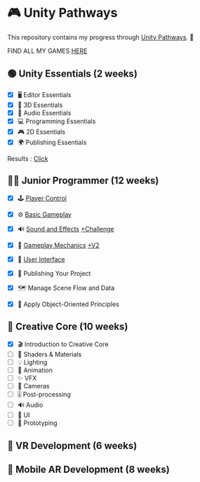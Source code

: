 # 🎮 Unity Pathways  

This repository contains my progress through [Unity Pathways](https://learn.unity.com/pathways). 🚀  

FIND ALL MY GAMES [HERE](https://play.unity.com/en/user/002ef2ee-bca7-48de-80d0-b949b480716f)

## 🟢 Unity Essentials (2 weeks)  

- [x] 🖥️ Editor Essentials  
- [x] 🎨 3D Essentials  
- [x] 🎵 Audio Essentials  
- [x] 💻 Programming Essentials  
- [x] 🎮 2D Essentials  
- [x] 🌍 Publishing Essentials  

Results : [Click](https://play.unity.com/en/games/cc689581-2287-4634-b9d8-580f6173dd18/unity-essentials)

## 👨‍💻 Junior Programmer (12 weeks)  

- [x] 🕹️ [Player Control](https://play.unity.com/en/games/b8abca7d-fdce-4444-ad99-e96ed8d0dab2/prototype-1)
- [x] ⚙️ [Basic Gameplay](https://play.unity.com/en/games/b68fda64-3055-4320-9d18-5ba9d94fda52/prototype-2)
- [x] 🔊 [Sound and Effects](https://play.unity.com/en/games/c4f54f6c-0794-46a7-9ca4-2893e25099b0/prototype-3) [+Challenge](https://play.unity.com/en/games/3c6e4275-e033-43a0-a9b9-4215a66455d7/prototype-3-challenge)
- [x] 🧩 [Gameplay Mechanics](https://play.unity.com/en/games/e4fa6821-1338-4613-b12a-bb38f439581a/prototype-4) [+V2](https://play.unity.com/en/games/3c8d4e9e-25bf-4a06-9cef-42043b886397/prototype-4-v2)
- [x] 🧭 [User Interface](https://play.unity.com/en/games/2bbf86e7-a8f3-4d67-a78a-4622fcf97ac0/prototype-5)
- [x] 🚀 Publishing Your Project  
- [x] 🗺️ Manage Scene Flow and Data  
- [x] 🧠 Apply Object-Oriented Principles  


## 🎨 Creative Core (10 weeks)

- [x] 🎬 Introduction to Creative Core
- [ ] 🎨 Shaders & Materials
- [ ] 💡 Lighting
- [ ] 🕺 Animation
- [ ] ✨ VFX
- [ ] 🎥 Cameras
- [ ] 🎚️ Post-processing
- [ ] 🔊 Audio
- [ ] 🧭 UI
- [ ] 🧪 Prototyping

## 🥽 VR Development (6 weeks)  

## 📱 Mobile AR Development (8 weeks)  
